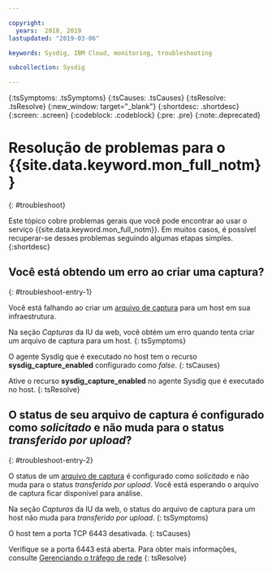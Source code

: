 ```yaml
---

copyright:
  years:  2018, 2019
lastupdated: "2019-03-06"

keywords: Sysdig, IBM Cloud, monitoring, troubleshooting

subcollection: Sysdig

---
```


{:tsSymptoms: .tsSymptoms}
{:tsCauses: .tsCauses}
{:tsResolve: .tsResolve}
{:new_window: target="_blank"}
{:shortdesc: .shortdesc}
{:screen: .screen}
{:codeblock: .codeblock}
{:pre: .pre}
{:note:.deprecated}

# Resolução de problemas para o  {{site.data.keyword.mon_full_notm}}
{: #troubleshoot}

Este tópico cobre problemas gerais que você pode encontrar ao usar o serviço {{site.data.keyword.mon_full_notm}}. Em muitos casos, é possível recuperar-se desses problemas seguindo algumas etapas simples.
{:shortdesc}

## Você está obtendo um erro ao criar uma captura?
{: #troubleshoot-entry-1}

Você está falhando ao criar um [arquivo de captura](/docs/services/Monitoring-with-Sysdig/captures.html#captures) para um host em sua infraestrutura. 

Na seção *Capturas* da IU da web, você obtém um erro quando tenta criar um arquivo de captura para um host.
{: tsSymptoms}

O agente Sysdig que é executado no host tem o recurso **sysdig_capture_enabled** configurado como *false*.
{: tsCauses}

Ative o recurso **sysdig_capture_enabled** no agente Sysdig que é executado no host.
{: tsResolve}


## O status de seu arquivo de captura é configurado como *solicitado* e não muda para o status *transferido por upload*?
{: #troubleshoot-entry-2}

O status de um [arquivo de captura](/docs/services/Monitoring-with-Sysdig?topic=Sysdig-captures#captures) é configurado como *solicitado* e não muda para o status *transferido por upload*. Você está esperando o arquivo de captura ficar disponível para análise.

Na seção *Capturas* da IU da web, o status do arquivo de captura para um host não muda para *transferido por upload*.
{: tsSymptoms}

O host tem a porta TCP 6443 desativada.
{: tsCauses}


Verifique se a porta 6443 está aberta. Para obter mais informações, consulte [Gerenciando o tráfego de rede](/docs/services/Monitoring-with-Sysdig?topic=Sysdig-network#network_send)
{: tsResolve}


